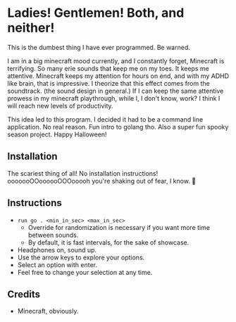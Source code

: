 # Ladies! Gentlemen! Both, and neither!

This is the dumbest thing I have ever programmed. Be warned.

I am in a big minecraft mood currently, and I constantly forget, Minecraft is terrifying. So many erie sounds that keep me on my toes. It keeps me attentive. Minecraft keeps my attention for hours on end, and with my ADHD like brain, that is impressive. I theorize that this effect comes from the soundtrack. (the sound design in general.) If I can keep the same attentive prowess in my minecraft playthrough, while I, I don't know, work? I think I will reach new levels of productivity.

This idea led to this program. I decided it had to be a command line application. No real reason. Fun intro to golang tho. Also a super fun spooky season project. Happy Halloween!

## Installation

The scariest thing of all! No installation instructions! ooooooOOoooooOOOooooh you're shaking out of fear, I know. 👻

## Instructions

- `run go . <min_in_sec> <max_in_sec>`
  - Override for randomization is necessary if you want more time between sounds.
  - By default, it is fast intervals, for the sake of showcase.
- Headphones on, sound up.
- Use the arrow keys to explore your options.
- Select an option with enter.
- Feel free to change your selection at any time.

## Credits

- Minecraft, obviously.
